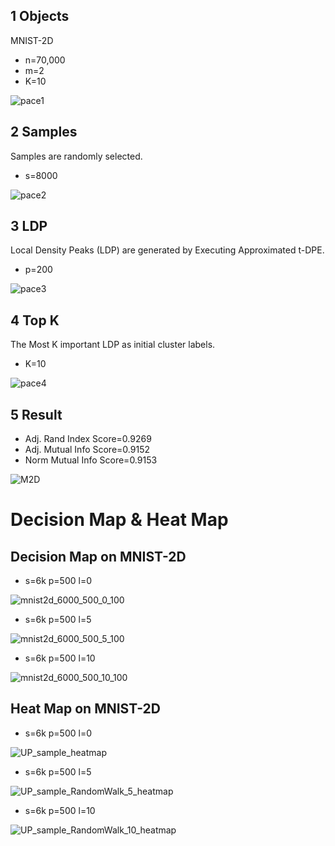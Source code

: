 

## 1 Objects

MNIST-2D 

* n=70,000
* m=2
* K=10

![pace1](./figure/pace1.png)

## 2 Samples

Samples are randomly selected.

* s=8000

![pace2](./figure/pace2.png)

## 3 LDP

Local Density Peaks (LDP) are generated by Executing Approximated t-DPE.

* p=200



![pace3](./figure/pace3.png)

## 4 Top K

The Most K important LDP as initial cluster labels.

* K=10

![pace4](./figure/pace4.png)

## 5 Result

* Adj. Rand Index Score=0.9269
* Adj. Mutual Info Score=0.9152
* Norm Mutual Info Score=0.9153

![M2D](./figure/M2D.png)

# Decision Map & Heat Map

## Decision Map on MNIST-2D

* s=6k p=500 l=0

![mnist2d_6000_500_0_100](./figure/mnist2d_6000_500_0_100.png)

* s=6k p=500 l=5

![mnist2d_6000_500_5_100](./figure/mnist2d_6000_500_5_100.png)

* s=6k p=500 l=10

![mnist2d_6000_500_10_100](./figure/mnist2d_6000_500_10_100.png)

## Heat Map on MNIST-2D

* s=6k p=500 l=0

![UP_sample_heatmap](./figure/UP_sample_heatmap.png)

* s=6k p=500 l=5

![UP_sample_RandomWalk_5_heatmap](./figure/UP_sample_RandomWalk_5_heatmap.png)

* s=6k p=500 l=10

![UP_sample_RandomWalk_10_heatmap](./figure/UP_sample_RandomWalk_10_heatmap.png)
